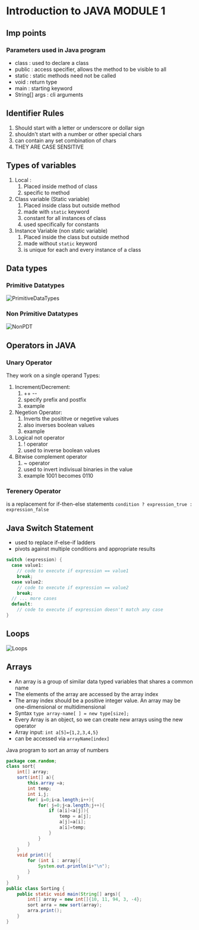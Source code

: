 # Introduction to JAVA MODULE 1

## Imp points

### Parameters used in Java program

- class : used to declare a class
- public : access specifier, allows the method to be visible to all
- static : static methods need not be called
- void : return type
- main : starting keyword
- String[] args : cli arguments

## Identifier Rules

1. Should start with a letter or underscore or dollar sign
2. shouldn't start with a number or other special chars
3. can contain any set combination of chars
4. THEY ARE CASE SENSITIVE

## Types of variables

1. Local :
   1. Placed inside method of class
   2. specific to method
2. Class variable (Static variable)
   1. Placed inside class but outside method
   2. made with `static` keyword
   3. constant for all instances of class
   4. used specifically for constants
3. Instance Variable (non static variable)
   1. Placed inside the class but outside method
   2. made without `static` keyword
   3. is unique for each and every instance of a class

## Data types

### Primitive Datatypes

![PrimitiveDataTypes](https://cdn.imgchest.com/files/w7pjcdwa8d7.png)

### Non Primitive Datatypes

![NonPDT](https://cdn.imgchest.com/files/345xcq9zde7.png)

## Operators in JAVA

### Unary Operator

They work on a single operand
Types:

1. Increment/Decrement:
   1. ++ --
   2. specify prefix and postfix
   3. example
2. Negetion Operator:
   1. Inverts the posititve or negetive values
   2. also inverses boolean values
   3. example
3. Logical not operator
   1. ! operator
   2. used to inverse boolean values
4. Bitwise complement operator
   1. ~ operator
   2. used to invert indivisual binaries in the value
   3. example 1001 becomes 0110

### Terenery Operator

is a replacement for if-then-else statements
`condition ? expression_true : expression_false`

## Java Switch Statement

- used to replace if-else-if ladders
- pivots against multiple conditions and appropriate results

```java
switch (expression) {
  case value1:
    // code to execute if expression == value1
    break;
  case value2:
    // code to execute if expression == value2
    break;
  // ... more cases
  default:
    // code to execute if expression doesn't match any case
}
```

## Loops

![Loops](https://cdn.imgchest.com/files/j7kzcwbvjg7.png)

## Arrays

- An array is a group of similar data typed variables that shares a common name
- The elements of the array are accessed by the array index
- The array index should be a positive integer value. An array may be one-dimensional or multidimensional
- Syntax `type array-name[ ] = new type[size];`
- Every Array is an object, so we can create new arrays using the new operator
- Array input: `int a[5]={1,2,3,4,5}`
- can be accessed via `arrayName[index]`
  
Java program to sort an array of numbers

```java
package com.random;
class sort{
    int[] array;
    sort(int[] a){
        this.array =a;
        int temp;
        int i,j;
        for( i=0;i<a.length;i++){
            for( j=0;j<a.length;j++){
                if (a[i]<a[j]){
                    temp = a[j];
                    a[j]=a[i];
                    a[i]=temp;
                }
            }
        }
    }
    void print(){
        for (int i : array){
            System.out.println(i+"\n");
        }
    }
}
public class Sorting {
    public static void main(String[] args){
        int[] array = new int[]{10, 11, 94, 3, -4};
        sort arra = new sort(array);
        arra.print();
    }
}

```

